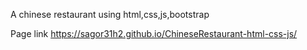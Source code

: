 A chinese restaurant using html,css,js,bootstrap

Page link https://sagor31h2.github.io/ChineseRestaurant-html-css-js/